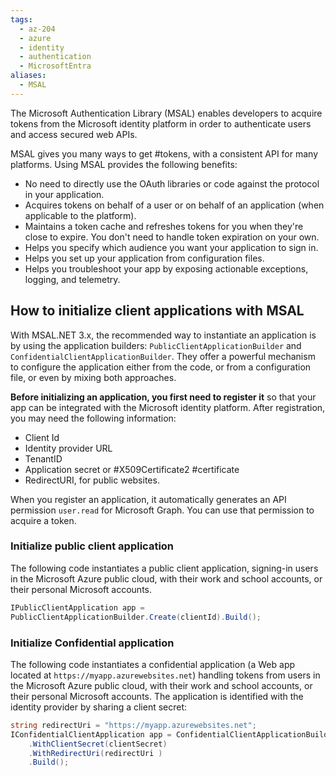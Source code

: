 ```yaml
---
tags:
  - az-204
  - azure
  - identity
  - authentication
  - MicrosoftEntra
aliases:
  - MSAL
---
```


The Microsoft Authentication Library (MSAL) enables developers to acquire tokens from the Microsoft identity platform in order to authenticate users and access secured web APIs.

MSAL gives you many ways to get #tokens, with a consistent API for many platforms. Using MSAL provides the following benefits:

- No need to directly use the OAuth libraries or code against the protocol in your application.
- Acquires tokens on behalf of a user or on behalf of an application (when applicable to the platform).
- Maintains a token cache and refreshes tokens for you when they're close to expire. You don't need to handle token expiration on your own.
- Helps you specify which audience you want your application to sign in.
- Helps you set up your application from configuration files.
- Helps you troubleshoot your app by exposing actionable exceptions, logging, and telemetry.

## How to initialize client applications with MSAL

With MSAL.NET 3.x, the recommended way to instantiate an application is by using the application builders: `PublicClientApplicationBuilder` and `ConfidentialClientApplicationBuilder`. They offer a powerful mechanism to configure the application either from the code, or from a configuration file, or even by mixing both approaches.

**Before initializing an application, you first need to register it** so that your app can be integrated with the Microsoft identity platform. After registration, you may need the following information:

- Client Id
- Identity provider URL
- TenantID
- Application secret or #X509Certificate2 #certificate
- RedirectURI, for public websites.

When you register an application, it automatically generates an API permission `user.read` for Microsoft Graph. You can use that permission to acquire a token.

### Initialize public client application

The following code instantiates a public client application, signing-in users in the Microsoft Azure public cloud, with their work and school accounts, or their personal Microsoft accounts.

```cs
IPublicClientApplication app = 
PublicClientApplicationBuilder.Create(clientId).Build();
```

### Initialize Confidential application

The following code instantiates a confidential application (a Web app located at `https://myapp.azurewebsites.net`) handling tokens from users in the Microsoft Azure public cloud, with their work and school accounts, or their personal Microsoft accounts. The application is identified with the identity provider by sharing a client secret:

```cs
string redirectUri = "https://myapp.azurewebsites.net";
IConfidentialClientApplication app = ConfidentialClientApplicationBuilder.Create(clientId)
    .WithClientSecret(clientSecret)
    .WithRedirectUri(redirectUri )
    .Build();
```
